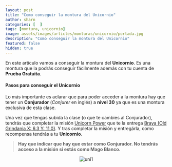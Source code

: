```yaml
---
layout: post
title: "Como conseguir la montura del Unicornio"
author: sharn
categories: [  ]
tags: [montura, unicornio]
image: assets/images/articles/monturas/unicornio/portada.jpg
description: "Como conseguir la montura del Unicornio"
featured: false
hidden: true
---
```

En este artículo vamos a conseguir la montura del **Unicornio**. Es una montura que la podrás conseguir fácilmente además con tu cuenta de **Prueba Gratuita**.

#### Pasos para conseguir el Unicornio

Lo más importante es aclarar que para poder acceder a la montura hay que tener un **Conjurador** (*Conjurer* en inglés) a **nivel 30** ya que es una montura exclusiva de esta clase.

Una vez que tengas subida la clase (o que te cambies al Conjurador), tendrás que completar la misión <a href="https://eu.finalfantasyxiv.com/lodestone/playguide/db/quest/8fa605dd35d/" target="_blank" class="eorzeadb_link">Unicorn Power</a> que te la entrega <a href="https://eu.finalfantasyxiv.com/lodestone/playguide/db/npc/npc/49abbe4e2be/" target="_blank" class="eorzeadb_link">Braya (Old Grindania X: 6.3 Y: 11.0)</a>. Y tras completar la misión y entregárla, como recompensa tendrás a tu **Unicornio**.

<blockquote>
<b>Hay que indicar que hay que estar como Conjurador. No tendrás acceso a la misión si estás como Mago Blanco.</b>
</blockquote>

<p align="center"><img src="{{ site.baseurl }}/assets/images/articles/monturas/unicornio/uni1.jpg" alt="uni1"/></p>
